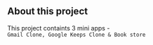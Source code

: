 ## About this project
This project containts 3 mini apps -  
```Gmail Clone, Google Keeps Clone & Book store```
